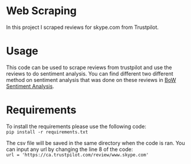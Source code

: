 # Web Scraping
In this project I scraped reviews for skype.com from Trustpilot.

# Usage

This code can be used to scrape reviews from trustpilot and use the reviews to do sentiment analysis. You can find different two different method on sentiment analysis that was done on these reviews in [BoW Sentiment Analysis](https://github.com/kouroshm/BoW-sentiment-analysis).

# Requirements
To install the requirements please use the following code:  
`pip install -r requirements.txt`  

The csv file will be saved in the same directory when the code is ran. 
You can input any url by changing the line 8 of the code:  
`url = 'https://ca.trustpilot.com/review/www.skype.com'`
